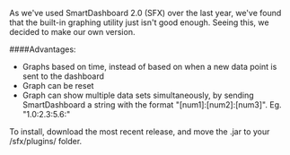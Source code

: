 As we've used SmartDashboard 2.0 (SFX) over the last year, we've found that the built-in graphing utility just isn't good enough. Seeing this, we decided to make our own version. 

####Advantages:
- Graphs based on time, instead of based on when a new data point is sent to the dashboard
- Graph can be reset
- Graph can show multiple data sets simultaneously, by sending SmartDashboard a string with the format "[num1]:[num2]:[num3]". Eg. "1.0:2.3:5.6:"

To install, download the most recent release, and move the .jar to your /sfx/plugins/ folder.
